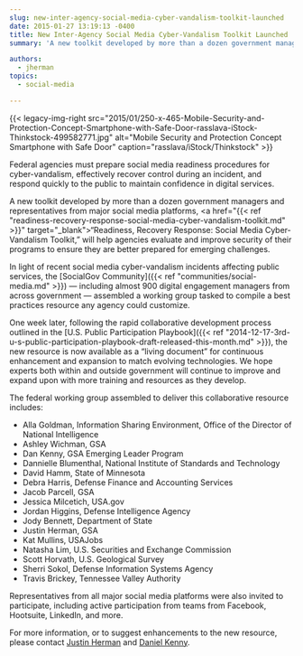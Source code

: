 ```yaml
---
slug: new-inter-agency-social-media-cyber-vandalism-toolkit-launched
date: 2015-01-27 13:19:13 -0400
title: New Inter-Agency Social Media Cyber-Vandalism Toolkit Launched
summary: 'A new toolkit developed by more than a dozen government managers and representatives from major social media platforms, will help agencies evaluate and improve security of their programs to ensure they are better prepared for emerging challenges.'

authors:
  - jherman
topics:
  - social-media

---
```


{{< legacy-img-right src="2015/01/250-x-465-Mobile-Security-and-Protection-Concept-Smartphone-with-Safe-Door-rasslava-iStock-Thinkstock-499582771.jpg" alt="Mobile Security and Protection Concept Smartphone with Safe Door" caption="rasslava/iStock/Thinkstock" >}} 

Federal agencies must prepare social media readiness procedures for cyber-vandalism, effectively recover control during an incident, and respond quickly to the public to maintain confidence in digital services.

A new toolkit developed by more than a dozen government managers and representatives from major social media platforms, <a href="{{< ref "readiness-recovery-response-social-media-cyber-vandalism-toolkit.md" >}}" target="_blank">&#8220;Readiness, Recovery Response: Social Media Cyber-Vandalism Toolkit,&#8221;</a> will help agencies evaluate and improve security of their programs to ensure they are better prepared for emerging challenges.

In light of recent social media cyber-vandalism incidents affecting public services, the [SocialGov Community]({{< ref "communities/social-media.md" >}}) &#8212; including almost 900 digital engagement managers from across government &#8212; assembled a working group tasked to compile a best practices resource any agency could customize.

One week later, following the rapid collaborative development process outlined in the [U.S. Public Participation Playbook]({{< ref "2014-12-17-3rd-u-s-public-participation-playbook-draft-released-this-month.md" >}}), the new resource is now available as a “living document” for continuous enhancement and expansion to match evolving technologies. We hope experts both within and outside government will continue to improve and expand upon with more training and resources as they develop.

The federal working group assembled to deliver this collaborative resource includes:

* Alla Goldman, Information Sharing Environment, Office of the Director of National Intelligence
* Ashley Wichman, GSA
* Dan Kenny, GSA Emerging Leader Program
* Dannielle Blumenthal, National Institute of Standards and Technology
* David Hamm, State of Minnesota
* Debra Harris, Defense Finance and Accounting Services
* Jacob Parcell, GSA
* Jessica Milcetich, USA.gov
* Jordan Higgins, Defense Intelligence Agency
* Jody Bennett, Department of State
* Justin Herman, GSA
* Kat Mullins, USAJobs
* Natasha Lim, U.S. Securities and Exchange Commission
* Scott Horvath, U.S. Geological Survey
* Sherri Sokol, Defense Information Systems Agency
* Travis Brickey, Tennessee Valley Authority

Representatives from all major social media platforms were also invited to participate, including active participation from teams from Facebook, Hootsuite, LinkedIn, and more.

For more information, or to suggest enhancements to the new resource, please contact [Justin Herman](mailto:justin.herman@gsa.gov) and [Daniel Kenny](mailto:daniel.kenny@gsa.gov).
